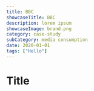 ```yaml
---
title: BBC
showcaseTitle: BBC
description: lorem ipsum
showcaseImage: brand.png
category: case-study
subCategory: media consumption
date: 2020-01-01
tags: ["Hello"]
---
```


# Title

